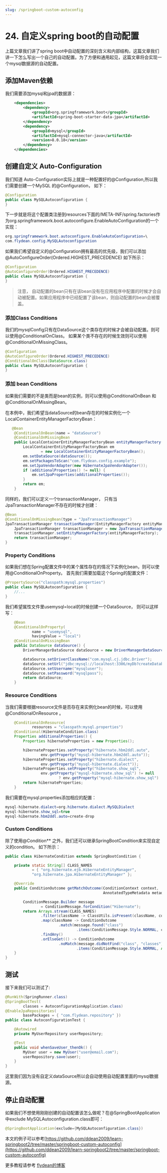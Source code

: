```yaml
---
slug: /springboot-custom-autoconfig
---
```


# 24. 自定义spring boot的自动配置

上篇文章我们讲了spring boot中自动配置的深刻含义和内部结构，这篇文章我们讲一下怎么写出一个自己的自动配置。为了方便和通用起见，这篇文章将会实现一个mysql数据源的自动配置。

## 添加Maven依赖

我们需要添加mysql和jpa的数据源：

~~~xml
    <dependencies>
        <dependency>
            <groupId>org.springframework.boot</groupId>
            <artifactId>spring-boot-starter-data-jpa</artifactId>
        </dependency>
        <dependency>
            <groupId>mysql</groupId>
            <artifactId>mysql-connector-java</artifactId>
            <version>8.0.18</version>
        </dependency>
    </dependencies>
~~~

## 创建自定义 Auto-Configuration

我们知道 Auto-Configuration实际上就是一种配置好的@Configuration,所以我们需要创建一个MySQL 的@Configuration， 如下：

~~~java
@Configuration
public class MySQLAutoconfiguration {
}
~~~

下一步就是将这个配置类注册到resources下面的/META-INF/spring.factories作为org.springframework.boot.autoconfigure.EnableAutoConfiguration的一个实现：

~~~java
org.springframework.boot.autoconfigure.EnableAutoConfiguration=\
com.flydean.config.MySQLAutoconfiguration
~~~

如果我们希望自定义的@Configuration拥有最高的优先级，我们可以添加@AutoConfigureOrder(Ordered.HIGHEST_PRECEDENCE) 如下所示：

~~~java
@Configuration
@AutoConfigureOrder(Ordered.HIGHEST_PRECEDENCE)
public class MySQLAutoconfiguration {
}
~~~

> 注意， 自动配置的bean只有在该bean没有在应用程序中配置的时候才会自动被配置。如果应用程序中已经配置了该bean，则自动配置的bean会被覆盖。

### 添加Class Conditions

我们的mysqlConfig只有在DataSource这个类存在的时候才会被自动配置。则可以使用@ConditionalOnClass。 如果某个类不存在的时候生效则可以使用@ConditionalOnMissingClass。

~~~java
@Configuration
@AutoConfigureOrder(Ordered.HIGHEST_PRECEDENCE)
@ConditionalOnClass(DataSource.class)
public class MySQLAutoconfiguration {
}
~~~

### 添加 bean Conditions

如果我们需要的不是类而是bean的实例，则可以使用@ConditionalOnBean 和 @ConditionalOnMissingBean。

在本例中，我们希望当dataSource的bean存在的时候实例化一个LocalContainerEntityManagerFactoryBean：

~~~java
   @Bean
    @ConditionalOnBean(name = "dataSource")
    @ConditionalOnMissingBean
    public LocalContainerEntityManagerFactoryBean entityManagerFactory() {
        LocalContainerEntityManagerFactoryBean em
                = new LocalContainerEntityManagerFactoryBean();
        em.setDataSource(dataSource());
        em.setPackagesToScan("com.flydean.config.example");
        em.setJpaVendorAdapter(new HibernateJpaVendorAdapter());
        if (additionalProperties() != null) {
            em.setJpaProperties(additionalProperties());
        }
        return em;
    }
~~~

同样的，我们可以定义一个transactionManager， 只有当JpaTransactionManager不存在的时候才创建：

~~~java
@Bean
@ConditionalOnMissingBean(type = "JpaTransactionManager")
JpaTransactionManager transactionManager(EntityManagerFactory entityManagerFactory) {
    JpaTransactionManager transactionManager = new JpaTransactionManager();
    transactionManager.setEntityManagerFactory(entityManagerFactory);
    return transactionManager;
}
~~~

### Property Conditions

如果我们想在Spring配置文件中的某个属性存在的情况下实例化bean，则可以使用@ConditionalOnProperty。 首先我们需要加载这个Spring的配置文件：

~~~java
@PropertySource("classpath:mysql.properties")
public class MySQLAutoconfiguration {
    //...
}
~~~

我们希望属性文件里usemysql=local的时候创建一个DataSource， 则可以这样写：

~~~java
    @Bean
    @ConditionalOnProperty(
            name = "usemysql",
            havingValue = "local")
    @ConditionalOnMissingBean
    public DataSource dataSource() {
        DriverManagerDataSource dataSource = new DriverManagerDataSource();

        dataSource.setDriverClassName("com.mysql.cj.jdbc.Driver");
        dataSource.setUrl("jdbc:mysql://localhost:3306/myDb?createDatabaseIfNotExist=true");
        dataSource.setUsername("mysqluser");
        dataSource.setPassword("mysqlpass");
        return dataSource;
    }
~~~

### Resource Conditions

当我们需要根据resource文件是否存在来实例化bean的时候，可以使用@ConditionalOnResource 。

~~~java
    @ConditionalOnResource(
            resources = "classpath:mysql.properties")
    @Conditional(HibernateCondition.class)
    Properties additionalProperties() {
        Properties hibernateProperties = new Properties();

        hibernateProperties.setProperty("hibernate.hbm2ddl.auto",
                env.getProperty("mysql-hibernate.hbm2ddl.auto"));
        hibernateProperties.setProperty("hibernate.dialect",
                env.getProperty("mysql-hibernate.dialect"));
        hibernateProperties.setProperty("hibernate.show_sql",
                env.getProperty("mysql-hibernate.show_sql") != null
                        ? env.getProperty("mysql-hibernate.show_sql") : "false");
        return hibernateProperties;
    }
~~~

我们需要在mysql.properties添加相应的配置：

~~~java
mysql-hibernate.dialect=org.hibernate.dialect.MySQLDialect
mysql-hibernate.show_sql=true
mysql-hibernate.hbm2ddl.auto=create-drop
~~~

### Custom Conditions

除了使用@Condition** 之外，我们还可以继承SpringBootCondition来实现自定义的condition。 如下所示：

~~~java
public class HibernateCondition extends SpringBootCondition {

    private static String[] CLASS_NAMES
            = { "org.hibernate.ejb.HibernateEntityManager",
            "org.hibernate.jpa.HibernateEntityManager" };

    @Override
    public ConditionOutcome getMatchOutcome(ConditionContext context,
                                            AnnotatedTypeMetadata metadata) {

        ConditionMessage.Builder message
                = ConditionMessage.forCondition("Hibernate");
        return Arrays.stream(CLASS_NAMES)
                .filter(className -> ClassUtils.isPresent(className, context.getClassLoader()))
                .map(className -> ConditionOutcome
                        .match(message.found("class")
                                .items(ConditionMessage.Style.NORMAL, className)))
                .findAny()
                .orElseGet(() -> ConditionOutcome
                        .noMatch(message.didNotFind("class", "classes")
                                .items(ConditionMessage.Style.NORMAL, Arrays.asList(CLASS_NAMES))));
    }
}
~~~

## 测试

接下来我们可以测试了:

~~~java
@RunWith(SpringRunner.class)
@SpringBootTest(
        classes = AutoconfigurationApplication.class)
@EnableJpaRepositories(
        basePackages = { "com.flydean.repository" })
public class AutoconfigurationTest {

    @Autowired
    private MyUserRepository userRepository;

    @Test
    public void whenSaveUser_thenOk() {
        MyUser user = new MyUser("user@email.com");
        userRepository.save(user);
    }
}
~~~

这里我们因为没有自定义dataSource所以会自动使用自动配置里面的mysql数据源。

## 停止自动配置

如果我们不想使用刚刚创建的自动配置该怎么做呢？在@SpringBootApplication中exclude MySQLAutoconfiguration.class即可：

~~~java
@SpringBootApplication(exclude={MySQLAutoconfiguration.class})
~~~

本文的例子可以参考[https://github.com/ddean2009/learn-springboot2/tree/master/springboot-custom-autoconfig](https://github.com/ddean2009/learn-springboot2/tree/master/springboot-custom-autoconfig)

更多教程请参考 [flydean的博客](www.flydean.com)







